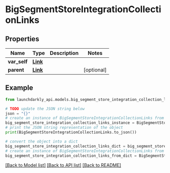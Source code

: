 # BigSegmentStoreIntegrationCollectionLinks


## Properties

Name | Type | Description | Notes
------------ | ------------- | ------------- | -------------
**var_self** | [**Link**](Link.md) |  | 
**parent** | [**Link**](Link.md) |  | [optional] 

## Example

```python
from launchdarkly_api.models.big_segment_store_integration_collection_links import BigSegmentStoreIntegrationCollectionLinks

# TODO update the JSON string below
json = "{}"
# create an instance of BigSegmentStoreIntegrationCollectionLinks from a JSON string
big_segment_store_integration_collection_links_instance = BigSegmentStoreIntegrationCollectionLinks.from_json(json)
# print the JSON string representation of the object
print(BigSegmentStoreIntegrationCollectionLinks.to_json())

# convert the object into a dict
big_segment_store_integration_collection_links_dict = big_segment_store_integration_collection_links_instance.to_dict()
# create an instance of BigSegmentStoreIntegrationCollectionLinks from a dict
big_segment_store_integration_collection_links_from_dict = BigSegmentStoreIntegrationCollectionLinks.from_dict(big_segment_store_integration_collection_links_dict)
```
[[Back to Model list]](../README.md#documentation-for-models) [[Back to API list]](../README.md#documentation-for-api-endpoints) [[Back to README]](../README.md)


